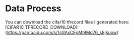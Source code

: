 # Data Process

You can download the cifar10 tfrecord files I generated here:
[CIFAR10_TFRECORD_DOWNLOAD]:(https://pan.baidu.com/s/1sGAxCEgMl9Md76_s8jkuow)